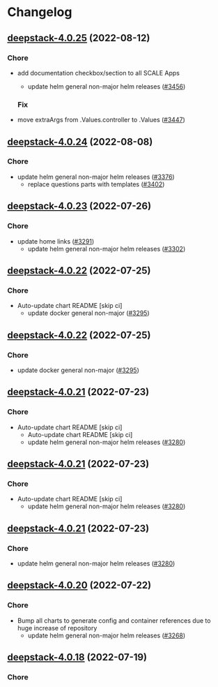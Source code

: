 # Changelog



## [deepstack-4.0.25](https://github.com/truecharts/charts/compare/deepstack-4.0.24...deepstack-4.0.25) (2022-08-12)

### Chore

- add documentation checkbox/section to all SCALE Apps
  - update helm general non-major helm releases ([#3456](https://github.com/truecharts/charts/issues/3456))

  ### Fix

- move extraArgs from .Values.controller to .Values ([#3447](https://github.com/truecharts/charts/issues/3447))




## [deepstack-4.0.24](https://github.com/truecharts/charts/compare/deepstack-4.0.23...deepstack-4.0.24) (2022-08-08)

### Chore

- update helm general non-major helm releases ([#3376](https://github.com/truecharts/charts/issues/3376))
  - replace questions parts with templates ([#3402](https://github.com/truecharts/charts/issues/3402))




## [deepstack-4.0.23](https://github.com/truecharts/apps/compare/deepstack-4.0.22...deepstack-4.0.23) (2022-07-26)

### Chore

- update home links ([#3291](https://github.com/truecharts/apps/issues/3291))
  - update helm general non-major helm releases ([#3302](https://github.com/truecharts/apps/issues/3302))




## [deepstack-4.0.22](https://github.com/truecharts/apps/compare/deepstack-4.0.21...deepstack-4.0.22) (2022-07-25)

### Chore

- Auto-update chart README [skip ci]
  - update docker general non-major ([#3295](https://github.com/truecharts/apps/issues/3295))




## [deepstack-4.0.22](https://github.com/truecharts/apps/compare/deepstack-4.0.21...deepstack-4.0.22) (2022-07-25)

### Chore

- update docker general non-major ([#3295](https://github.com/truecharts/apps/issues/3295))




## [deepstack-4.0.21](https://github.com/truecharts/apps/compare/deepstack-4.0.20...deepstack-4.0.21) (2022-07-23)

### Chore

- Auto-update chart README [skip ci]
  - Auto-update chart README [skip ci]
  - update helm general non-major helm releases ([#3280](https://github.com/truecharts/apps/issues/3280))




## [deepstack-4.0.21](https://github.com/truecharts/apps/compare/deepstack-4.0.20...deepstack-4.0.21) (2022-07-23)

### Chore

- Auto-update chart README [skip ci]
  - update helm general non-major helm releases ([#3280](https://github.com/truecharts/apps/issues/3280))




## [deepstack-4.0.21](https://github.com/truecharts/apps/compare/deepstack-4.0.20...deepstack-4.0.21) (2022-07-23)

### Chore

- update helm general non-major helm releases ([#3280](https://github.com/truecharts/apps/issues/3280))




## [deepstack-4.0.20](https://github.com/truecharts/apps/compare/deepstack-4.0.18...deepstack-4.0.20) (2022-07-22)

### Chore

- Bump all charts to generate config and container references due to huge increase of repository
  - update helm general non-major helm releases ([#3268](https://github.com/truecharts/apps/issues/3268))



## [deepstack-4.0.18](https://github.com/truecharts/apps/compare/deepstack-4.0.17...deepstack-4.0.18) (2022-07-19)

### Chore
